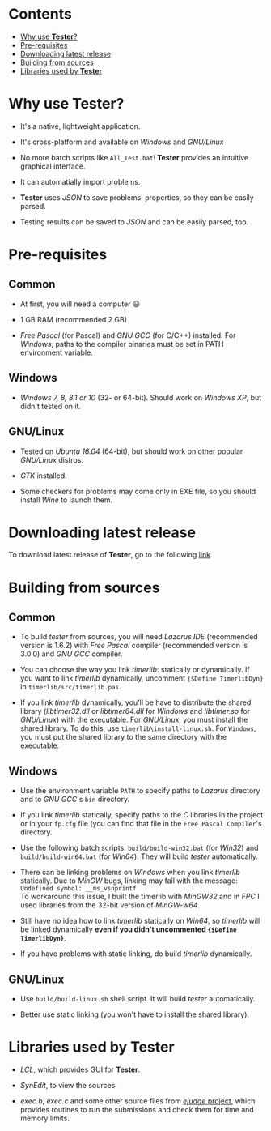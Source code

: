 # Contents

* [Why use **Tester**?](#why-use-tester)
* [Pre-requisites](#pre-requisites)
* [Downloading latest release](#downloading-latest-release)
* [Building from sources](#building-from-sources)
* [Libraries used by **Tester**](#libraries-used-by-tester)

# Why use **Tester**?

* It's a native, lightweight application.

* It's cross-platform and available on _Windows_ and _GNU/Linux_

* No more batch scripts like `All_Test.bat`! **Tester** provides an intuitive graphical interface.

* It can automatially import problems.

* **Tester** uses _JSON_ to save problems' properties, so they can be easily parsed.

* Testing results can be saved to _JSON_ and can be easily parsed, too.

# Pre-requisites

## Common

* At first, you will need a computer 😃

* 1 GB RAM (recommended 2 GB)

* _Free Pascal_ (for Pascal) and _GNU GCC_ (for C/C++) installed. For _Windows_, paths to the compiler binaries must be set in PATH environment variable.

## Windows

* _Windows 7, 8, 8.1 or 10_ (32- or 64-bit). Should work on _Windows XP_, but didn't tested on it.

## GNU/Linux

* Tested on _Ubuntu 16.04_ (64-bit), but should work on other popular _GNU/Linux_ distros.

* _GTK_ installed.

* Some checkers for problems may come only in EXE file, so you should install _Wine_ to launch them.

# Downloading latest release

To download latest release of **Tester**, go to the following [link](https://github.com/alex65536/tester/releases/latest).

# Building from sources

## Common

* To build _tester_ from sources, you will need _Lazarus IDE_ (recommended version is 1.6.2) with _Free Pascal_ compiler (recommended version is 3.0.0) and _GNU GCC_ compiler.

* You can choose the way you link _timerlib_: statically or dynamically. If you want to link _timerlib_ dynamically, uncomment `{$Define TimerlibDyn}` in `timerlib/src/timerlib.pas`.

* If you link _timerlib_ dynamically, you'll be have to distribute the shared library (_libtimer32.dll_ or _libtimer64.dll_ for _Windows_ and _libtimer.so_ for _GNU/Linux_) with the executable. For _GNU/Linux_, you must install the shared library. To do this, use `timerlib\install-linux.sh`. For `Windows`, you must put the shared library to the same directory with the executable.

## Windows

* Use the environment variable `PATH` to specify paths to _Lazarus_ directory and to _GNU GCC_'s `bin` directory.

* If you link _timerlib_ statically, specify paths to the _C_ libraries in the project or in your `fp.cfg` file (you can find that file in the `Free Pascal Compiler`'s directory.  

* Use the following batch scripts: `build/build-win32.bat` (for _Win32_) and `build/build-win64.bat` (for _Win64_). They will build _tester_ automatically.

* There can be linking problems on _Windows_ when you link _timerlib_ statically. Due to _MinGW_ bugs, linking may fail with the message:  
  `Undefined symbol: __ms_vsnprintf`  
  To workaround this issue, I built the timerlib with _MinGW32_ and in _FPC_ I used libraries from the 32-bit version of _MinGW-w64_.
  
* Still have no idea how to link _timerlib_ statically on _Win64_, so _timerlib_ will be linked dynamically **even if you didn't uncommented `{$Define TimerlibDyn}`**.

* If you have problems with static linking, do build _timerlib_ dynamically.

## GNU/Linux

* Use `build/build-linux.sh` shell script. It will build _tester_ automatically.

* Better use static linking (you won't have to install the shared library).
  
# Libraries used by **Tester**

* _LCL_, which provides GUI for **Tester**.

* _SynEdit_, to view the sources.

* _exec.h_, _exec.c_ and some other source files from [_ejudge_ project](https://ejudge.ru/), which provides routines to run the submissions and check them for time and memory limits.

